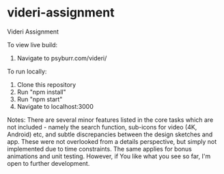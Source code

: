 # videri-assignment
Videri Assignment

To view live build:

1) Navigate to psyburr.com/videri/

To run locally: 
1) Clone this repository
2) Run "npm install"
3) Run "npm start"
4) Navigate to localhost:3000

Notes: There are several minor features listed in the core tasks which are not included - namely the search function, sub-icons for video (4K, Android) etc, and subtle discrepancies between the design sketches and app.  These were not overlooked from a details perspective, but simply not implemented due to time constraints. The same applies for bonus animations and unit testing. However, if You like what you see so far, I'm open to further development.
